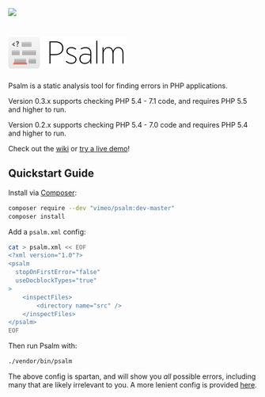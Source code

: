 <img src="https://travis-ci.org/vimeo/psalm.svg?branch=master" />

<h1><img src="PsalmLogo.png" height="64" alt="logo" /></h1>

Psalm is a static analysis tool for finding errors in PHP applications.

Version 0.3.x supports checking PHP 5.4 - 7.1 code, and requires PHP 5.5 and higher to run.

Version 0.2.x supports checking PHP 5.4 - 7.0 code and requires PHP 5.4 and higher to run.

Check out the [wiki](https://github.com/vimeo/psalm/wiki) or [try a live demo](http://getpsalm.org/)!

## Quickstart Guide

Install via [Composer](https://getcomposer.org/):

```bash
composer require --dev "vimeo/psalm:dev-master"
composer install
```

Add a `psalm.xml` config:

```bash
cat > psalm.xml << EOF
<?xml version="1.0"?>
<psalm
  stopOnFirstError="false"
  useDocblockTypes="true"
>
    <inspectFiles>
        <directory name="src" />
    </inspectFiles>
</psalm>
EOF
```

Then run Psalm with:

```bash
./vendor/bin/psalm
```

The above config is spartan, and will show you *all* possible errors, including many that are likely irrelevant to you. A more lenient config is provided [here](examples/psalm.default.xml).
